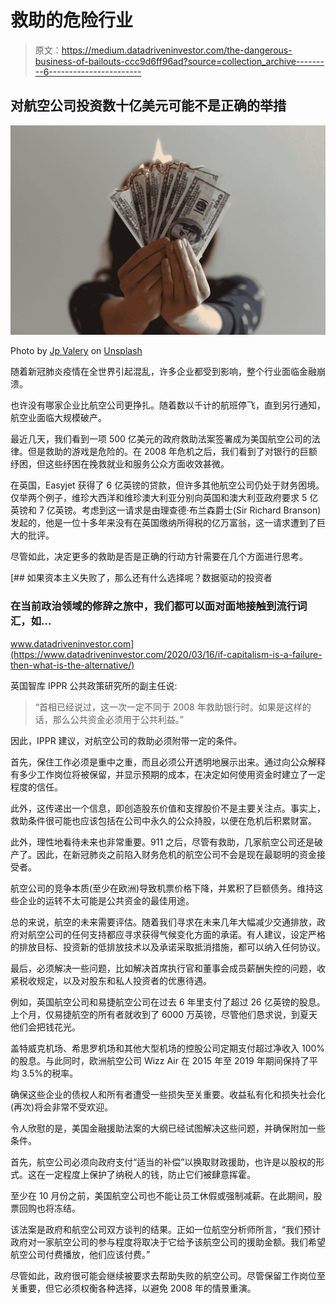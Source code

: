 # 救助的危险行业

> 原文：<https://medium.datadriveninvestor.com/the-dangerous-business-of-bailouts-ccc9d6ff96ad?source=collection_archive---------6----------------------->

## 对航空公司投资数十亿美元可能不是正确的举措

![](img/8bed0baccb44209fae8ab853e568d3f8.png)

Photo by [Jp Valery](https://unsplash.com/@jpvalery?utm_source=medium&utm_medium=referral) on [Unsplash](https://unsplash.com?utm_source=medium&utm_medium=referral)

随着新冠肺炎疫情在全世界引起混乱，许多企业都受到影响，整个行业面临金融崩溃。

也许没有哪家企业比航空公司更挣扎。随着数以千计的航班停飞，直到另行通知，航空业面临大规模破产。

最近几天，我们看到一项 500 亿美元的政府救助法案签署成为美国航空公司的法律。但是救助的游戏是危险的。在 2008 年危机之后，我们看到了对银行的巨额纾困，但这些纾困在挽救就业和服务公众方面收效甚微。

在英国，Easyjet 获得了 6 亿英镑的贷款，但许多其他航空公司仍处于财务困境。仅举两个例子，维珍大西洋和维珍澳大利亚分别向英国和澳大利亚政府要求 5 亿英镑和 7 亿英镑。考虑到这一请求是由理查德·布兰森爵士(Sir Richard Branson)发起的，他是一位十多年来没有在英国缴纳所得税的亿万富翁，这一请求遭到了巨大的批评。

尽管如此，决定更多的救助是否是正确的行动方针需要在几个方面进行思考。

[](https://www.datadriveninvestor.com/2020/03/16/if-capitalism-is-a-failure-then-what-is-the-alternative/) [## 如果资本主义失败了，那么还有什么选择呢？数据驱动的投资者

### 在当前政治领域的修辞之旅中，我们都可以面对面地接触到流行词汇，如…

www.datadriveninvestor.com](https://www.datadriveninvestor.com/2020/03/16/if-capitalism-is-a-failure-then-what-is-the-alternative/) 

英国智库 IPPR 公共政策研究所的副主任说:

> “首相已经说过，这一次一定不同于 2008 年救助银行时。如果是这样的话，那么公共资金必须用于公共利益。”

因此，IPPR 建议，对航空公司的救助必须附带一定的条件。

首先，保住工作必须是重中之重，而且必须公开透明地展示出来。通过向公众解释有多少工作岗位将被保留，并显示预期的成本，在决定如何使用资金时建立了一定程度的信任。

此外，这传递出一个信息，即创造股东价值和支撑股价不是主要关注点。事实上，救助条件很可能也应该包括在公司中永久的公众持股，以便在危机后积累财富。

此外，理性地看待未来也非常重要。911 之后，尽管有救助，几家航空公司还是破产了。因此，在新冠肺炎之前陷入财务危机的航空公司不会是现在最聪明的资金接受者。

航空公司的竞争本质(至少在欧洲)导致机票价格下降，并累积了巨额债务。维持这些企业的运转不太可能是公共资金的最佳用途。

总的来说，航空的未来需要评估。随着我们寻求在未来几年大幅减少交通排放，政府对航空公司的任何支持都应寻求获得气候变化方面的承诺。有人建议，设定严格的排放目标、投资新的低排放技术以及承诺采取抵消措施，都可以纳入任何协议。

最后，必须解决一些问题，比如解决首席执行官和董事会成员薪酬失控的问题，收紧税收规定，以及对股东和私人投资者的优惠待遇。

例如，英国航空公司和易捷航空公司在过去 6 年里支付了超过 26 亿英镑的股息。上个月，仅易捷航空的所有者就收到了 6000 万英镑，尽管他们恳求说，到夏天他们会把钱花光。

盖特威克机场、希思罗机场和其他大型机场的控股公司定期支付超过净收入 100%的股息。与此同时，欧洲航空公司 Wizz Air 在 2015 年至 2019 年期间保持了平均 3.5%的税率。

确保这些企业的债权人和所有者遭受一些损失至关重要。收益私有化和损失社会化(再次)将会非常不受欢迎。

令人欣慰的是，美国金融援助法案的大纲已经试图解决这些问题，并确保附加一些条件。

首先，航空公司必须向政府支付“适当的补偿”以换取财政援助，也许是以股权的形式。这在一定程度上保护了纳税人的钱，防止它们被肆意挥霍。

至少在 10 月份之前，美国航空公司也不能让员工休假或强制减薪。在此期间，股票回购也将冻结。

该法案是政府和航空公司双方谈判的结果。正如一位航空分析师所言，“我们预计政府对一家航空公司的参与程度将取决于它给予该航空公司的援助金额。我们希望航空公司付费播放，他们应该付费。”

尽管如此，政府很可能会继续被要求去帮助失败的航空公司。尽管保留工作岗位至关重要，但它必须权衡各种选择，以避免 2008 年的情景重演。